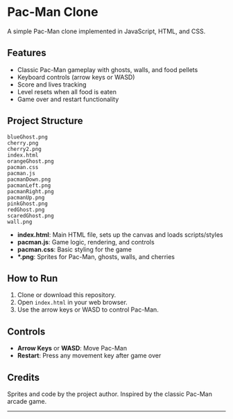 # Pac-Man Clone

A simple Pac-Man clone implemented in JavaScript, HTML, and CSS.

## Features

- Classic Pac-Man gameplay with ghosts, walls, and food pellets
- Keyboard controls (arrow keys or WASD)
- Score and lives tracking
- Level resets when all food is eaten
- Game over and restart functionality

## Project Structure

```
blueGhost.png
cherry.png
cherry2.png
index.html
orangeGhost.png
pacman.css
pacman.js
pacmanDown.png
pacmanLeft.png
pacmanRight.png
pacmanUp.png
pinkGhost.png
redGhost.png
scaredGhost.png
wall.png
```

- **index.html**: Main HTML file, sets up the canvas and loads scripts/styles
- **pacman.js**: Game logic, rendering, and controls
- **pacman.css**: Basic styling for the game
- **\*.png**: Sprites for Pac-Man, ghosts, walls, and cherries

## How to Run

1. Clone or download this repository.
2. Open `index.html` in your web browser.
3. Use the arrow keys or WASD to control Pac-Man.

## Controls

- **Arrow Keys** or **WASD**: Move Pac-Man
- **Restart**: Press any movement key after game over

## Credits

Sprites and code by the project author. Inspired by the classic Pac-Man arcade game.

---